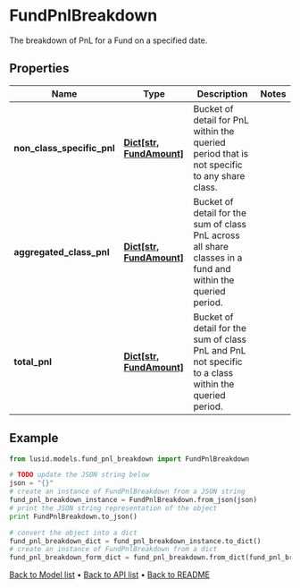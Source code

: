 # FundPnlBreakdown

The breakdown of PnL for a Fund on a specified date.

## Properties
Name | Type | Description | Notes
------------ | ------------- | ------------- | -------------
**non_class_specific_pnl** | [**Dict[str, FundAmount]**](FundAmount.md) | Bucket of detail for PnL within the queried period that is not specific to any share class. | 
**aggregated_class_pnl** | [**Dict[str, FundAmount]**](FundAmount.md) | Bucket of detail for the sum of class PnL across all share classes in a fund and within the queried period. | 
**total_pnl** | [**Dict[str, FundAmount]**](FundAmount.md) | Bucket of detail for the sum of class PnL and PnL not specific to a class within the queried period. | 

## Example

```python
from lusid.models.fund_pnl_breakdown import FundPnlBreakdown

# TODO update the JSON string below
json = "{}"
# create an instance of FundPnlBreakdown from a JSON string
fund_pnl_breakdown_instance = FundPnlBreakdown.from_json(json)
# print the JSON string representation of the object
print FundPnlBreakdown.to_json()

# convert the object into a dict
fund_pnl_breakdown_dict = fund_pnl_breakdown_instance.to_dict()
# create an instance of FundPnlBreakdown from a dict
fund_pnl_breakdown_form_dict = fund_pnl_breakdown.from_dict(fund_pnl_breakdown_dict)
```
[Back to Model list](../README.md#documentation-for-models) &#8226; [Back to API list](../README.md#documentation-for-api-endpoints) &#8226; [Back to README](../README.md)


